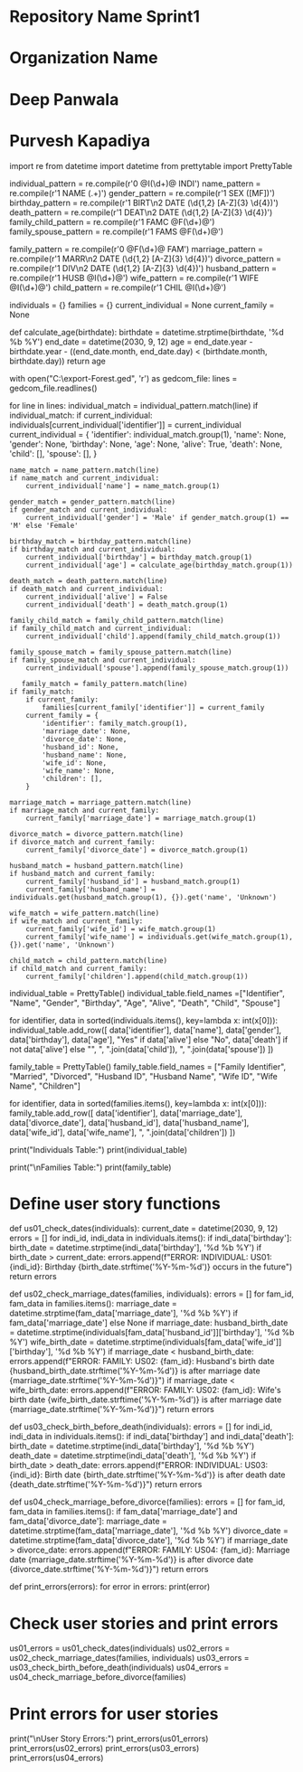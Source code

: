 # Repository Name Sprint1
# Organization Name
# Deep Panwala
# Purvesh Kapadiya

import re
from datetime import datetime
from prettytable import PrettyTable

individual_pattern = re.compile(r'0 @I(\d+)@ INDI')
name_pattern = re.compile(r'1 NAME (.+)')
gender_pattern = re.compile(r'1 SEX ([MF])')
birthday_pattern = re.compile(r'1 BIRT\n2 DATE (\d{1,2} [A-Z]{3} \d{4})')
death_pattern = re.compile(r'1 DEAT\n2 DATE (\d{1,2} [A-Z]{3} \d{4})')
family_child_pattern = re.compile(r'1 FAMC @F(\d+)@')
family_spouse_pattern = re.compile(r'1 FAMS @F(\d+)@')

family_pattern = re.compile(r'0 @F(\d+)@ FAM')
marriage_pattern = re.compile(r'1 MARR\n2 DATE (\d{1,2} [A-Z]{3} \d{4})')
divorce_pattern = re.compile(r'1 DIV\n2 DATE (\d{1,2} [A-Z]{3} \d{4})')
husband_pattern = re.compile(r'1 HUSB @I(\d+)@')
wife_pattern = re.compile(r'1 WIFE @I(\d+)@')
child_pattern = re.compile(r'1 CHIL @I(\d+)@')

individuals = {}
families = {}
current_individual = None
current_family = None

def calculate_age(birthdate):
    birthdate = datetime.strptime(birthdate, '%d %b %Y')
    end_date = datetime(2030, 9, 12)
    age = end_date.year - birthdate.year - ((end_date.month, end_date.day) < (birthdate.month, birthdate.day))
    return age



with open("C:\export-Forest.ged", 'r') as gedcom_file:
    lines = gedcom_file.readlines()

for line in lines:
    individual_match = individual_pattern.match(line)
    if individual_match:
        if current_individual:
            individuals[current_individual['identifier']] = current_individual
        current_individual = {
            'identifier': individual_match.group(1),
            'name': None,
            'gender': None,
            'birthday': None,
            'age': None,
            'alive': True,
            'death': None,
            'child': [],
            'spouse': [],
        }

    name_match = name_pattern.match(line)
    if name_match and current_individual:
        current_individual['name'] = name_match.group(1)

    gender_match = gender_pattern.match(line)
    if gender_match and current_individual:
        current_individual['gender'] = 'Male' if gender_match.group(1) == 'M' else 'Female'

    birthday_match = birthday_pattern.match(line)
    if birthday_match and current_individual:
        current_individual['birthday'] = birthday_match.group(1)
        current_individual['age'] = calculate_age(birthday_match.group(1))

    death_match = death_pattern.match(line)
    if death_match and current_individual:
        current_individual['alive'] = False
        current_individual['death'] = death_match.group(1)

    family_child_match = family_child_pattern.match(line)
    if family_child_match and current_individual:
        current_individual['child'].append(family_child_match.group(1))

    family_spouse_match = family_spouse_pattern.match(line)
    if family_spouse_match and current_individual:
        current_individual['spouse'].append(family_spouse_match.group(1))
    
       family_match = family_pattern.match(line)
    if family_match:
        if current_family:
            families[current_family['identifier']] = current_family
        current_family = {
            'identifier': family_match.group(1),
            'marriage_date': None,
            'divorce_date': None,
            'husband_id': None,
            'husband_name': None,
            'wife_id': None,
            'wife_name': None,
            'children': [],
        }

    marriage_match = marriage_pattern.match(line)
    if marriage_match and current_family:
        current_family['marriage_date'] = marriage_match.group(1)

    divorce_match = divorce_pattern.match(line)
    if divorce_match and current_family:
        current_family['divorce_date'] = divorce_match.group(1)

    husband_match = husband_pattern.match(line)
    if husband_match and current_family:
        current_family['husband_id'] = husband_match.group(1)
        current_family['husband_name'] = individuals.get(husband_match.group(1), {}).get('name', 'Unknown')

    wife_match = wife_pattern.match(line)
    if wife_match and current_family:
        current_family['wife_id'] = wife_match.group(1)
        current_family['wife_name'] = individuals.get(wife_match.group(1), {}).get('name', 'Unknown')

    child_match = child_pattern.match(line)
    if child_match and current_family:
        current_family['children'].append(child_match.group(1))

individual_table = PrettyTable()
individual_table.field_names =["Identifier", "Name", "Gender", "Birthday", "Age", "Alive", "Death", "Child", "Spouse"]

for identifier, data in sorted(individuals.items(), key=lambda x: int(x[0])):
    individual_table.add_row([
        data['identifier'],
        data['name'],
        data['gender'],
        data['birthday'],
        data['age'],
        "Yes" if data['alive'] else "No",
        data['death'] if not data['alive'] else "",
        ", ".join(data['child']),
        ", ".join(data['spouse'])
    ])

family_table = PrettyTable()
family_table.field_names = ["Family Identifier", "Married", "Divorced", "Husband ID", "Husband Name", "Wife ID",
                            "Wife Name", "Children"]

for identifier, data in sorted(families.items(), key=lambda x: int(x[0])):
    family_table.add_row([
        data['identifier'],
        data['marriage_date'],
        data['divorce_date'],
        data['husband_id'],
        data['husband_name'],
        data['wife_id'],
        data['wife_name'],
        ", ".join(data['children'])
    ])

print("Individuals Table:")
print(individual_table)

print("\nFamilies Table:")
print(family_table)

# Define user story functions
def us01_check_dates(individuals):
    current_date = datetime(2030, 9, 12)
    errors = []
    for indi_id, indi_data in individuals.items():
        if indi_data['birthday']:
            birth_date = datetime.strptime(indi_data['birthday'], '%d %b %Y')
            if birth_date > current_date:
                errors.append(f"ERROR: INDIVIDUAL: US01: {indi_id}: Birthday {birth_date.strftime('%Y-%m-%d')} occurs in the future")
    return errors

def us02_check_marriage_dates(families, individuals):
    errors = []
    for fam_id, fam_data in families.items():
        marriage_date = datetime.strptime(fam_data['marriage_date'], '%d %b %Y') if fam_data['marriage_date'] else None
        if marriage_date:
            husband_birth_date = datetime.strptime(individuals[fam_data['husband_id']]['birthday'], '%d %b %Y')
            wife_birth_date = datetime.strptime(individuals[fam_data['wife_id']]['birthday'], '%d %b %Y')
            if marriage_date < husband_birth_date:
                errors.append(f"ERROR: FAMILY: US02: {fam_id}: Husband's birth date {husband_birth_date.strftime('%Y-%m-%d')} is after marriage date {marriage_date.strftime('%Y-%m-%d')}")
            if marriage_date < wife_birth_date:
                errors.append(f"ERROR: FAMILY: US02: {fam_id}: Wife's birth date {wife_birth_date.strftime('%Y-%m-%d')} is after marriage date {marriage_date.strftime('%Y-%m-%d')}")
    return errors


def us03_check_birth_before_death(individuals):
    errors = []
    for indi_id, indi_data in individuals.items():
        if indi_data['birthday'] and indi_data['death']:
            birth_date = datetime.strptime(indi_data['birthday'], '%d %b %Y')
            death_date = datetime.strptime(indi_data['death'], '%d %b %Y')
            if birth_date > death_date:
                errors.append(f"ERROR: INDIVIDUAL: US03: {indi_id}: Birth date {birth_date.strftime('%Y-%m-%d')} is after death date {death_date.strftime('%Y-%m-%d')}")
    return errors

def us04_check_marriage_before_divorce(families):
    errors = []
    for fam_id, fam_data in families.items():
        if fam_data['marriage_date'] and fam_data['divorce_date']:
            marriage_date = datetime.strptime(fam_data['marriage_date'], '%d %b %Y')
            divorce_date = datetime.strptime(fam_data['divorce_date'], '%d %b %Y')
            if marriage_date > divorce_date:
                errors.append(f"ERROR: FAMILY: US04: {fam_id}: Marriage date {marriage_date.strftime('%Y-%m-%d')} is after divorce date {divorce_date.strftime('%Y-%m-%d')}")
    return errors


def print_errors(errors):
    for error in errors:
        print(error)

# Check user stories and print errors
us01_errors = us01_check_dates(individuals)
us02_errors = us02_check_marriage_dates(families, individuals)
us03_errors = us03_check_birth_before_death(individuals)
us04_errors = us04_check_marriage_before_divorce(families)

# Print errors for user stories
print("\nUser Story Errors:")
print_errors(us01_errors)
print_errors(us02_errors)
print_errors(us03_errors)
print_errors(us04_errors)

    
